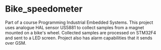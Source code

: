 # Bike_speedometer
Part of a course Programming Industrial Embedded Systems. This project uses analogue HAL sensor US5881 to collect samples from a magnet mounted on a bike's wheel. Collected samples are processed on STM32F4 and sent to a LED screen. Project also has alarm capabilities that it sends over GSM.
